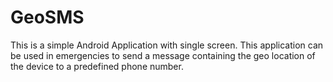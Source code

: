 GeoSMS
======
This is a simple Android Application with single screen. This application can be used in emergencies to send a 
message containing the geo location of the device to a predefined phone number.
